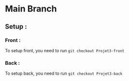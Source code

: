 # Main Branch

## Setup : 

### Front : 

To setup front, you need to run `git checkout Projet3-front`

### Back : 

To setup back, you need to run `git checkout Projet3-back`